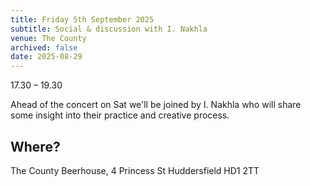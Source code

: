 ```yaml
---
title: Friday 5th September 2025
subtitle: Social & discussion with I. Nakhla
venue: The County
archived: false
date: 2025-08-29
---
```


17.30 – 19.30

Ahead of the concert on Sat we'll be joined by I. Nakhla who will share some insight into their practice and creative process.


## Where?

The County Beerhouse,
4 Princess St
Huddersfield
HD1 2TT
